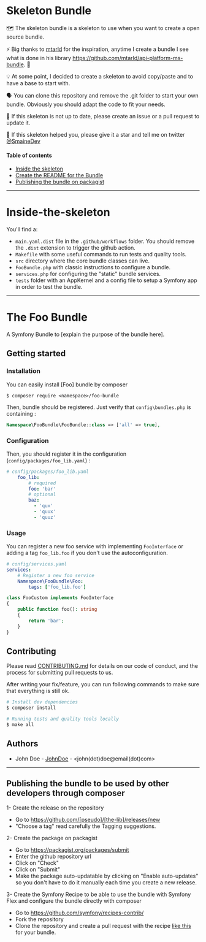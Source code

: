 # Skeleton Bundle

🗺 The skeleton bundle is a skeleton to use when you want to create a open source bundle.

⚡️ Big thanks to [mtarld](https://github.com/mtarld) for the inspiration, anytime I create a bundle I see what is done in his library https://github.com/mtarld/api-platform-ms-bundle. 👀

💡 At some point, I decided to create a skeleton to avoid copy/paste and to have a base to start with.

🗣 You can clone this repository and remove the .git folder to start your own bundle. Obviously you should adapt the code to fit your needs.

🫵 If this skeleton is not up to date, please create an issue or a pull request to update it.

🤝 If this skeleton helped you, please give it a star and tell me on twitter [@SmaineDev](https://twitter.com/@SmaineDev)

#### Table of contents
- [Inside the skeleton](#Inside-the-skeleton)
- [Create the README for the Bundle](#The-Foo-Bundle)
- [Publishing the bundle on packagist](#Publishing-the-bundle-on-packagist)

-----------------

# Inside-the-skeleton

You'll find a:
- `main.yaml.dist` file in the `.github/workflows` folder. You should remove the `.dist` extension to trigger the github action.
- `Makefile` with some useful commands to run tests and quality tools.
- `src` directory where the core bundle classes can live.
- `FooBundle.php` with classic instructions to configure a bundle.
- `services.php` for configuring the "static" bundle services.
- `tests` folder with an AppKernel and a config file to setup a Symfony app in order to test the bundle. 

-----------------

# The Foo Bundle

A Symfony Bundle to [explain the purpose of the bundle here].

## Getting started
### Installation
You can easily install [Foo] bundle by composer
```
$ composer require <namespace>/foo-bundle
```
Then, bundle should be registered. Just verify that `config\bundles.php` is containing :
```php
Namespace\FooBundle\FooBundle::class => ['all' => true],
```

### Configuration
Then, you should register it in the configuration (`config/packages/foo_lib.yaml`) :
```yaml
# config/packages/foo_lib.yaml
    foo_lib:
        # required
        foo: 'bar'
        # optional
        baz: 
          - 'qux'
          - 'quux'
          - 'quuz'
```

### Usage

You can register a new foo service with implementing `FooInterface` or adding a tag `foo_lib.foo` if you don't use the autoconfiguration.

```yaml
# config/services.yaml
services:
    # Register a new foo service
    Namespace\FooBundle\Foo:
        tags: ['foo_lib.foo']
```

```php
class FooCustom implements FooInterface
{
    public function foo(): string
    {
        return 'bar';
    }
}
```

## Contributing
Please read [CONTRIBUTING.md](CONTRIBUTING.md) for details on our code of conduct, and the process for submitting pull requests to us.

After writing your fix/feature, you can run following commands to make sure that everything is still ok.

```bash
# Install dev dependencies
$ composer install

# Running tests and quality tools locally
$ make all
```

## Authors
- John Doe - [JohnDoe](https://github.com/johndoe) - <john(dot)doe@email(dot)com>

-----------------

## Publishing the bundle to be used by other developers through composer

1- Create the release on the repository
- Go to https://github.com/[pseudo]/[the-lib]/releases/new
- "Choose a tag" read carefully the Tagging suggestions.

2- Create the package on packagist
- Go to https://packagist.org/packages/submit
- Enter the github repository url
- Click on "Check"
- Click on "Submit"
- Make the package auto-updatable by clicking on "Enable auto-updates" so you don't have to do it manually each time you create a new release.

3- Create the Symfony Recipe to be able to use the bundle with Symfony Flex and configure the bundle directly with composer
- Go to https://github.com/symfony/recipes-contrib/
- Fork the repository
- Clone the repository and create a pull request with the recipe [like this](https://github.com/symfony/recipes-contrib/pull/1102/files) for your bundle.
